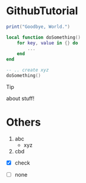 # GithubTutorial

```lua
print("Goodbye, World.")

local function doSomething()
    for key, value in {} do
        ...
    end
end

-- .. create xyz
doSomething()
```


> [!TIP]
> about stuff!

# Others

1. abc
   - xyz
2. cbd

- [x] check
- [ ] none

